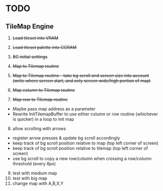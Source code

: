 # TODO

## TileMap Engine

1. ~~Load tileset into VRAM~~
2. ~~Load tileset palette into CGRAM~~
3. ~~BG initial settings~~

4. ~~Map to Tilemap routine~~
5. ~~Map to Tilemap routine - take bg scroll and screen size into account (write where screen start, and only screen wide/high portion of map)~~

6. ~~Map column to Tilemap routine~~
7. ~~Map row to Tilemap routine~~

- Maybe pass map address as a parameter
- Rewrite InitTilemapBuffer to use either column or row routine (whichever is quicker) in a loop to init map

8. allow scrolling with arrows

- register arrow presses & update bg scroll accordingly
- keep track of bg scroll position relative to map (top left corner of screen)
- keep track of bg scroll position relative to tilemap (top left corner of screen)
- use bg scroll to copy a new row/column when crossing a row/column threshold (every 8px)

9. test with medium map
10. test with big map
11. change map with A,B,X,Y
